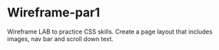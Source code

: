 # Wireframe-par1

Wireframe LAB to practice CSS skills.
Create a page layout that includes images, nav bar and scroll down text.
